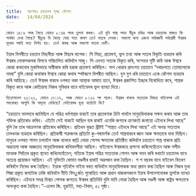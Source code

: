 ```yaml
---
title:  আপোচঃ চয়তানৰ সূক্ষ্ম কৌশল
date:   14/04/2024
---
```


`যোহন ১৪:৬ পদৰ সৈতে যোহন ৮:৪৪ পদৰ তুলনা কৰক। এই দুটা শাস্ত্ৰ পদত যীচুৰ চৰিত্ৰ আৰু চয়তানৰ মাজত কি পাৰ্থক্য দেখা গৈছে? যীচুৱে যি কৈছে সেয়া সত্য কাৰণ তেওঁ সত্যৰ লেখক। সকলো জনা এজনা সৰ্বাজ্ঞানী সৰ্বপ্ৰেমী ঈশ্বৰৰ হূদয়ৰ পৰাই সত্য নিৰ্গত হয়। তেওঁ বাস্তৱ আৰু সকলো সত্যৰ ভেটি।`

ইয়াৰ বিপৰীতে চয়তান মিছলীয়া আৰু মিছাৰ বাপেক। সি মিছা, প্ৰতাৰণা, ভুল তথ্য আৰু সত্যৰ বিকৃতি ব্যৱহাৰ কৰি ঈশ্বৰৰ লোকসকলক বিপথে পৰিচালিত কৰিবলৈ সাজু। সি এদনত সত্যক বিকৃত কৰি, সন্দেহৰ সৃষ্টি কৰি আৰু ঈশ্বৰে কোৱা কথাবোৰ মুকলিভাৱে অস্বীকাৰ কৰি হৱাক প্ৰতাৰণা কৰিছিল। ফল খোৱাৰ প্ৰসংগত চয়তানে “দৰাচলতে তোমালোকে নমৰা” বুলি কোৱা কথাষাৰ ঈশ্বৰে কোৱা কথাৰ স্পষ্টৰূপে বিপৰীত আছিল। যুগ যুগ ধৰি চয়তানে একে কৌশল ব্যৱহাৰ কৰি আহিছে। তেওঁ ঈশ্বৰৰ বাক্যৰ ওপৰত থকা আস্থাক আঘাত হানে, ঈশ্বৰৰ প্ৰকাশিত ইচ্ছাৰ বিৰোধিতা কৰে, শাস্ত্ৰক বিকৃত কৰে আৰু কেতিয়াবা নিজৰ সুবিধাৰ বাবে বাইবেলৰ ভুল ব্যাখ্যা দিয়ে।

`হিতোপদেশ ২৩:২৩, যোহন ১৭:১৭, আৰু যোহন ৮:৩২ পদ পঢ়ক। ঈশ্বৰৰ বাক্যৰ সত্যতাৰ বিষয়ে বাইবেলৰ এই পদবোৰত আপুনি কি সাদৃশ্য দেখিছে? সেইবোৰৰ মুখ্য বাৰ্তাটো কি?`

“চয়তানে ভালদৰে জানিছিল যে পৱিত্ৰ ধৰ্মশাস্ত্ৰৰ বাক্যই তাৰ প্ৰতাৰণাক চিনি পাবলৈ মানুহবিলাকক সক্ষম কৰাব আৰু তাৰ শক্তিক প্ৰতিৰোধ কৰিব। এইটো সেই বাক্যই আছিল যাৰ দ্বাৰাই এনেকি জগতৰ ত্ৰাণকৰ্তা জনায়ো এইদৰে লিখা আছে” বুলি কৈ তাৰ আক্ৰমণক প্ৰতিৰোধ কৰিছিল। প্ৰতিখন যুদ্ধত খ্ৰীষ্টই “শাস্ত্ৰত এইদৰে লিখা আছে” এই অনন্ত সত্যতাৰ ঢালখনক ব্যৱহাৰ কৰিছিল। প্ৰতিদ্বন্দ্বী শত্ৰুজনৰ প্ৰতিটো কু-পৰামৰ্শক তেওঁ শাস্ত্ৰবাক্যৰ জ্ঞান আৰু ক্ষমতাৰে বাধা দিছিল। মানুহৰ ওপৰত শাসন চলাবলৈ আৰু বলেৰে কাঢি় লোৱা পোপৰ ক্ষমতাক প্ৰতিষ্ঠিত কৰিবলৈ চয়তানে শাস্ত্ৰ বাক্যৰ প্ৰতি অৱহেলা আৰু অজ্ঞতাত মানুহবিলাকক ৰাখিবলগীয়া আছিল। বাইবেলে ঈশ্বৰকহে প্ৰশংসা কৰিলেহেঁতেন আৰু সসীম মানৱক সিহঁতৰ প্ৰকৃত স্থানত ৰাখিলেহেঁতেন; গতিকে ইয়াৰ পৱিত্ৰ সত্যতাক গোপন আৰু দমন কৰি ৰখাটো চয়তানৰ বাবে অত্যন্ত প্ৰয়োজন আছিল। এই যুক্তিটো ৰোমান মণ্ডলীৰ দ্বাৰাই অৱলম্বন কৰা হৈছিল। শ শ বছৰৰ বাবে বাইবেল বিতৰণ কৰিবলৈ নিষেধ কৰা হৈছিল। ইয়াক পঢি়বলৈ নাইবা ঘৰত ৰাখিবলৈ মানুহবিলাকক বাধা প্ৰদান কৰা হৈছিল আৰু নিজৰ মুখা পিন্ধা প্ৰকৃত ৰূপটোক ঢাকি ৰাখিবলৈ নীতি বিস¿ৰ্জত পুৰোহিত আৰু প্ৰধান যাজকসকলে ইয়াৰ উপদেশবোৰক ভুলকৈ ব্যাখ্যা কৰিছিল। এইদৰে সমগ্ৰ বিশ্বত পোপক জগতত ঈশ্বৰৰ প্ৰতিনিধি বুলি মানি লোৱা হৈছিল আৰু মণ্ডলী আৰু ৰাষ্ট্ৰৰ ক্ষমতাৰে অলংকৃত কৰা হৈছিল।”-এলেন জি. হুৱাইট, মহা-বিবাদ, ৫১ পৃষ্ঠা।